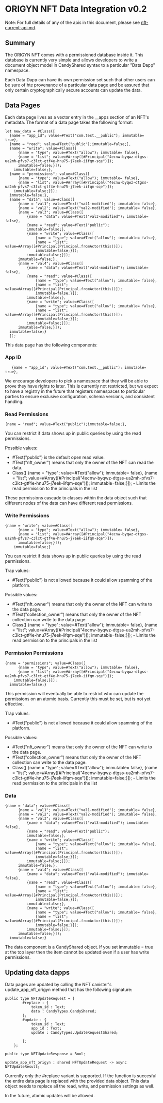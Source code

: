 # ORIGYN NFT Data Integration v0.2

Note: For full details of any of the apis in this document, please see [nft-current-api.md](nft-current-api.md).

## Summary

The ORIGYN NFT comes with a permissioned database inside it. This database is currently very simple and allows developers to write a document object model in CandyShared syntax to a particular "Data Dapp" namespace.

Each Data Dapp can have its own permission set such that other users can be sure of hte provenance of a particular data page and be assured that only certain cryptographically secure accounts can update the data.

## Data Pages

Each data page lives as a vector entry in the __apps section of an NFT's metadata.  The format of a data page takes the following format:

```
let new_data = #Class([
  {name = "app_id"; value=#Text("com.test.__public"); immutable= true},
  {name = "read"; value=#Text("public");immutable=false;},
  {name = "write"; value=#Class([
      {name = "type"; value=#Text("allow"); immutable= false},
      {name = "list"; value=#Array([#Principal("4ecnw-byqwz-dtgss-ua2mh-pfvs7-c3lct-gtf4e-hnu75-j7eek-iifqm-sqe")]);
      immutable=false;}]);
    immutable=false;},
  {name = "permissions"; value=#Class([
      {name = "type"; value=#Text("allow"); immutable= false},
      {name = "list"; value=#Array([#Principal("4ecnw-byqwz-dtgss-ua2mh-pfvs7-c3lct-gtf4e-hnu75-j7eek-iifqm-sqe")]);
    immutable=false;}]);
  immutable=false;},
  {name = "data"; value=#Class([
      {name = "val1"; value=#Text("val1-modified"); immutable= false},
      {name = "val2"; value=#Text("val2-modified"); immutable= false},
      {name = "val3"; value=#Class([
          {name = "data"; value=#Text("val3-modified"); immutable= false},
          {name = "read"; value=#Text("public");
          immutable=false;},
          {name = "write"; value=#Class([
              {name = "type"; value=#Text("allow"); immutable= false},
              {name = "list"; value=#Array([#Principal(Principal.fromActor(this))]);
              immutable=false;}]);
          immutable=false;}]);
      immutable=false;},
      {name = "val4"; value=#Class([
          {name = "data"; value=#Text("val4-modified"); immutable= false},
          {name = "read"; value=#Class([
              {name = "type"; value=#Text("allow"); immutable= false},
              {name = "list"; value=#Array([#Principal(Principal.fromActor(this))]);
              immutable=false;}]);
          immutable=false;},
          {name = "write"; value=#Class([
              {name = "type"; value=#Text("allow"); immutable= false},
              {name = "list"; value=#Array([#Principal(Principal.fromActor(this))]);
              immutable=false;}]);
          immutable=false;}]);
      immutable=false;}]);
  immutable=false;}
  ]);
```

This data page has the following components:

### App ID

```
   {name = "app_id"; value=#Text("com.test.__public"); immutable= true},
```

We encourage developers to pick a namespace that they will be able to prove they have rights to later.  This is currently not restricted, but we expect to have a registry in the future that registers namespaces to particular parties to ensure exclusive configuration, schema versions, and consistent handling.

### Read Permissions

```
{name = "read"; value=#Text("public");immutable=false;},
```
You can restrict if data shows up in public queries by using the read permissions. 

Possible values:

- #Text("public") is the default open read value.
- #Text("nft_owner") means that only the owner of the NFT can read the data.
- Class([
      {name = "type"; value=#Text("allow"); immutable= false},
      {name = "list"; value=#Array([#Principal("4ecnw-byqwz-dtgss-ua2mh-pfvs7-c3lct-gtf4e-hnu75-j7eek-iifqm-sqe")]);
    immutable=false;}]); - Limits the read permission to the principals in the list 

These permissions cascade to classes within the data object such that different nodes of the data can have different read permissions.

### Write Permissions

```
{name = "write"; value=#Class([
      {name = "type"; value=#Text("allow"); immutable= false},
      {name = "list"; value=#Array([#Principal("4ecnw-byqwz-dtgss-ua2mh-pfvs7-c3lct-gtf4e-hnu75-j7eek-iifqm-sqe")]);
      immutable=false;}]);
    immutable=false;}
```
You can restrict if data shows up in public queries by using the read permissions. 

Trap values:

- #Text("public") is not allowed because it could allow spamming of the platform.

Possible values:

- #Text("nft_owner") means that only the owner of the NFT can write to the data page.
- #Text("collection_owner") means that only the owner of the NFT collection can write to the data page.
- Class([
      {name = "type"; value=#Text("allow"); immutable= false},
      {name = "list"; value=#Array([#Principal("4ecnw-byqwz-dtgss-ua2mh-pfvs7-c3lct-gtf4e-hnu75-j7eek-iifqm-sqe")]);
    immutable=false;}]); - Limits the read permission to the principals in the list 

### Permission Permissions

```
{name = "permissions"; value=#Class([
      {name = "type"; value=#Text("allow"); immutable= false},
      {name = "list"; value=#Array([#Principal("4ecnw-byqwz-dtgss-ua2mh-pfvs7-c3lct-gtf4e-hnu75-j7eek-iifqm-sqe")]);
    immutable=false;}]);
  immutable=false;}
```

This permission will eventually be able to restrict who can update the permissions on an atomic basis. Currently this must be set, but is not yet effective.

Trap values:

- #Text("public") is not allowed because it could allow spamming of the platform.

Possible values:

- #Text("nft_owner") means that only the owner of the NFT can write to the data page.
- #Text("collection_owner") means that only the owner of the NFT collection can write to the data page.
- Class([
      {name = "type"; value=#Text("allow"); immutable= false},
      {name = "list"; value=#Array([#Principal("4ecnw-byqwz-dtgss-ua2mh-pfvs7-c3lct-gtf4e-hnu75-j7eek-iifqm-sqe")]);
    immutable=false;}]); - Limits the read permission to the principals in the list 

### Data


```
{name = "data"; value=#Class([
      {name = "val1"; value=#Text("val1-modified"); immutable= false},
      {name = "val2"; value=#Text("val2-modified"); immutable= false},
      {name = "val3"; value=#Class([
          {name = "data"; value=#Text("val3-modified"); immutable= false},
          {name = "read"; value=#Text("public");
          immutable=false;},
          {name = "write"; value=#Class([
              {name = "type"; value=#Text("allow"); immutable= false},
              {name = "list"; value=#Array([#Principal(Principal.fromActor(this))]);
              immutable=false;}]);
          immutable=false;}]);
      immutable=false;},
      {name = "val4"; value=#Class([
          {name = "data"; value=#Text("val4-modified"); immutable= false},
          {name = "read"; value=#Class([
              {name = "type"; value=#Text("allow"); immutable= false},
              {name = "list"; value=#Array([#Principal(Principal.fromActor(this))]);
              immutable=false;}]);
          immutable=false;},
          {name = "write"; value=#Class([
              {name = "type"; value=#Text("allow"); immutable= false},
              {name = "list"; value=#Array([#Principal(Principal.fromActor(this))]);
              immutable=false;}]);
          immutable=false;}]);
      immutable=false;}]);
  immutable=false;}
```

The data component is a CandyShared object.  If you set immutable = true at the top layer then the item cannot be updated even if a user has write permissions.

## Updating data dapps

Data pages are updated by calling the NFT canister's update_app_nft_origyn method that has the following signature:

```
public type NFTUpdateRequest = {
        #replace : {
            token_id : Text;
            data : CandyTypes.CandyShared;
        };
        #update : {
            token_id : Text;
            app_id : Text;
            update : CandyTypes.UpdateRequestShared;

        };
    };

public type NFTUpdateResponse = Bool;

update_app_nft_origyn : shared NFTUpdateRequest -> async NFTUpdateResult;
```

Currently only the #replace variant is supported.  If the function is succesful the entire data page is replaced with the provided data object.  This data object needs to replace all the read, write, and permission settings as well.

In the future, atomic updates will be allowed.